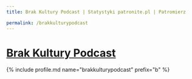 ```yaml
---
title: Brak Kultury Podcast | Statystyki patronite.pl | Patromierz

permalink: /brakkulturypodcast
---
```


# [Brak Kultury Podcast](https://patronite.pl/brakkulturypodcast)

{% include profile.md name="brakkulturypodcast" prefix="b" %}
